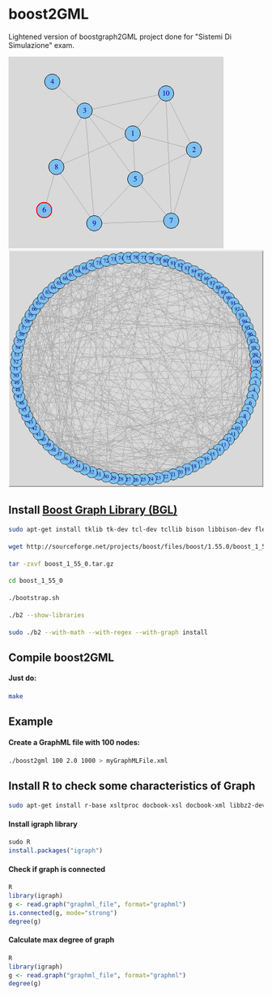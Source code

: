 boost2GML
============

Lightened version of boostgraph2GML project done for "Sistemi Di Simulazione" exam.



![Screenshot](https://raw.githubusercontent.com/gise88/boost2GML/master/screenshot/10.xml.png)
![Screenshot](https://raw.githubusercontent.com/gise88/boost2GML/master/screenshot/100.xml.png)



Install [Boost Graph Library (BGL)](http://www.boost.org/)
--------


``` bash
sudo apt-get install tklib tk-dev tcl-dev tcllib bison libbison-dev flex blt blt-dev

wget http://sourceforge.net/projects/boost/files/boost/1.55.0/boost_1_55_0.tar.gz/download -O boost_1_55_0.tar.gz

tar -zxvf boost_1_55_0.tar.gz

cd boost_1_55_0

./bootstrap.sh

./b2 --show-libraries

sudo ./b2 --with-math --with-regex --with-graph install
```


Compile boost2GML
--------

#### Just do:
``` bash
make
```


Example
--------

#### Create a GraphML file with 100 nodes:

``` bash
./boost2gml 100 2.0 1000 > myGraphMLFile.xml
```



Install R to check some characteristics of Graph
--------


``` bash
sudo apt-get install r-base xsltproc docbook-xsl docbook-xml libbz2-dev libxml2 libxml2-dev
```

#### Install igraph library
``` R
sudo R
install.packages("igraph")
```

#### Check if graph is connected

``` R
R
library(igraph)
g <- read.graph("graphml_file", format="graphml")
is.connected(g, mode="strong")
degree(g)
```


#### Calculate max degree of graph

``` R
R
library(igraph)
g <- read.graph("graphml_file", format="graphml")
degree(g)
```


























